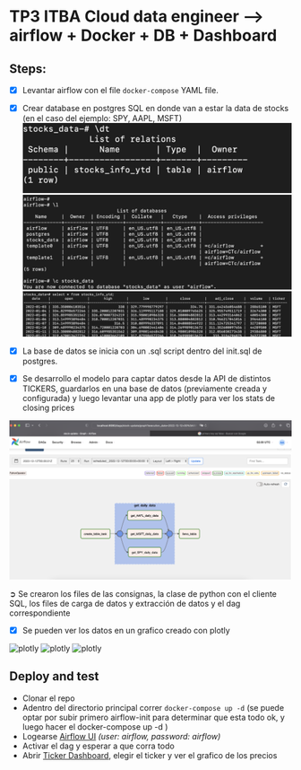 # TP3 ITBA Cloud data engineer --> airflow + Docker + DB + Dashboard



## Steps:

- [x] Levantar airflow con el file `docker-compose` YAML file.

- [x] Crear database en postgres SQL en donde van a estar la data de stocks (en el caso del ejemplo: SPY, AAPL, MSFT)
![db](/documents/database_scheme.PNG "db scheme")
![db](/documents/database_list_of_databases.PNG "db databases")
![db](/documents/database_tables.PNG "db tables")

- [x] La base de datos se inicia con un .sql script dentro del init.sql de postgres. 

- [x] Se desarrollo el modelo para captar datos desde la API de distintos TICKERS, guardarlos en una base de datos (previamente creada y configurada) y luego levantar una app de plotly para ver los stats de closing prices

![dag](/documents/DAG_airflow.PNG "DAG")


➲ Se crearon los files de las consignas, la clase de python con el cliente SQL, los files de carga de datos y extracción de datos y el dag correspondiente

- [x] Se pueden ver los datos en un grafico creado con plotly

![plotly](/documents/dash_pic1.PNG "plotly")
![plotly](/documents/dash_pic2.PNG "plotly")
![plotly](/documents/dash_pic3.PNG "plotly")




## Deploy and test

- Clonar el repo
- Adentro del directorio principal correr `docker-compose up -d` (se puede optar por subir primero airflow-init para determinar que esta todo ok, y luego hacer el docker-compose up -d )
- Logearse [Airflow UI](http://localhost:8080) _(user: airflow, password: airflow)_
- Activar el dag y esperar a que corra todo
- Abrir [Ticker Dashboard](http://127.0.0.1:8050), elegir el ticker y ver el grafico de los precios
           